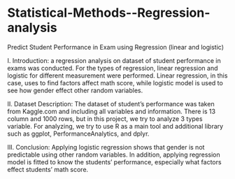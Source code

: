 # Statistical-Methods--Regression-analysis
Predict Student Performance in Exam using Regression (linear and logistic)

I.	Introduction: 
 a regression analysis on dataset of student performance in exams was conducted. For the types of regression, linear regression and logistic for different measurement were performed. Linear regression, in this case, uses to find factors affect math score, while logistic model is used to see how gender effect other random variables.

II.	Dataset Description: 
The dataset of student’s performance was taken from Kaggle.com and including all variables and information. There is 13 column and 1000 rows, but in this project, we try to analyze 3 types variable. For analyzing, we try to use R as a main tool and additional library such as ggplot, PerformanceAnalytics, and dplyr.

III.	Conclusion:
Applying logistic regression shows that gender is not predictable using other random variables. In addition, applying regression model is fitted to know the students’ performance, especially what factors effect students’ math score.  

